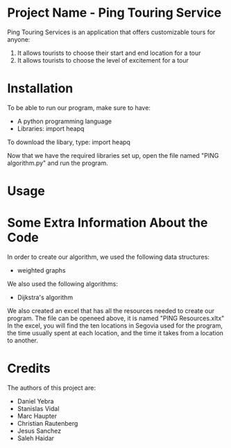 # Project Name - Ping Touring Service

Ping Touring Services is an application that offers customizable tours for anyone:
1) It allows tourists to choose their start and end location for a tour
2) It allows tourists to choose the level of excitement for a tour

# Installation

To be able to run our program, make sure to have:
- A python programming language
- Libraries: import heapq

To download the libary, type:
import heapq

Now that we have the required libraries set up, open the file named "PING algorithm.py" and run the program.

# Usage



# Some Extra Information About the Code

In order to create our algorithm, we used the following data structures:
- weighted graphs

We also used the following algorithms:
- Dijkstra's algorithm

We also created an excel that has all the resources needed to create our program. The file can be openeed above, it is named "PING Resources.xltx"
In the excel, you will find the ten locations in Segovia used for the program, the time usually spent at each location, and the time it takes from a
location to another.

# Credits

The authors of this project are:
- Daniel Yebra
- Stanislas Vidal
- Marc Haupter
- Christian Rautenberg
- Jesus Sanchez
- Saleh Haidar
